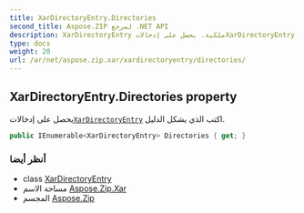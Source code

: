 ```yaml
---
title: XarDirectoryEntry.Directories
second_title: Aspose.ZIP لمرجع .NET API
description: XarDirectoryEntry ملكية. يحصل على إدخالاتXarDirectoryEntry اكتب الذي يشكل الدليل.
type: docs
weight: 20
url: /ar/net/aspose.zip.xar/xardirectoryentry/directories/
---
```

## XarDirectoryEntry.Directories property

يحصل على إدخالات[`XarDirectoryEntry`](../) اكتب الذي يشكل الدليل.

```csharp
public IEnumerable<XarDirectoryEntry> Directories { get; }
```

### أنظر أيضا

* class [XarDirectoryEntry](../)
* مساحة الاسم [Aspose.Zip.Xar](../../xardirectoryentry/)
* المجسم [Aspose.Zip](../../../)


